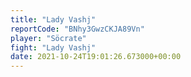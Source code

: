 ```yaml
---
title: "Lady Vashj"
reportCode: "BNhy3GwzCKJA89Vn"
player: "Söcrate"
fight: "Lady Vashj"
date: 2021-10-24T19:01:26.673000+00:00
---
```

